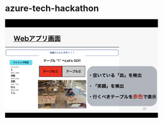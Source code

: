 # azure-tech-hackathon

<img width="1512" alt="Webアプリ画面" src="https://github.com/kamlab-betio/azure-tech-hackathon/blob/main/Web%E3%82%A2%E3%83%95%E3%82%9A%E3%83%AA%E7%94%BB%E9%9D%A2.png">
